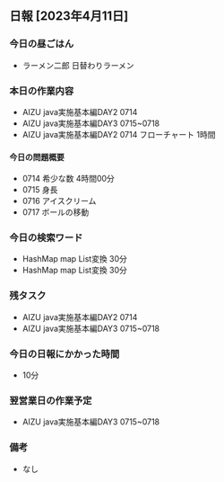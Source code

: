 ## 日報 [2023年4月11日]

### 今日の昼ごはん

* ラーメン二郎 日替わりラーメン

### 本日の作業内容

* AIZU java実施基本編DAY2 0714
* AIZU java実施基本編DAY3 0715~0718
* AIZU java実施基本編DAY2 0714 フローチャート 1時間
#### 今日の問題概要

* 0714 希少な数 4時間00分
* 0715 身長
* 0716 アイスクリーム
* 0717 ボールの移動
### 今日の検索ワード

* HashMap map List変換 30分
* HashMap map List変換 30分
### 残タスク

* AIZU java実施基本編DAY2 0714
* AIZU java実施基本編DAY3 0715~0718
### 今日の日報にかかった時間

* 10分
### 翌営業日の作業予定

* AIZU java実施基本編DAY3 0715~0718
### 備考
* なし
